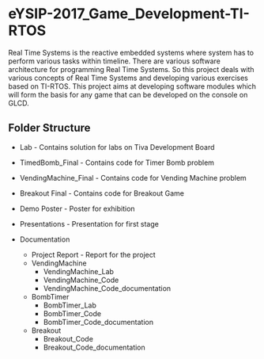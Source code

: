 # eYSIP-2017_Game_Development-TI-RTOS
Real Time Systems is the reactive embedded systems where system has to perform various tasks within timeline. There are various software architecture for programming Real Time Systems. So this project deals with various concepts of Real Time Systems and developing various exercises based on TI-RTOS.  This project aims at developing software modules which will form the basis for any game that can be developed on the console on GLCD.

## Folder Structure
* Lab - Contains solution for labs on Tiva Development Board
* TimedBomb_Final - Contains code for Timer Bomb problem
* VendingMachine_Final - Contains code for Vending Machine problem
* Breakout Final - Contains code for Breakout Game

* Demo Poster - Poster for exhibition
* Presentations - Presentation for first stage 
* Documentation 
	* Project Report - Report for the project
	* VendingMachine
		* VendingMachine_Lab
		* VendingMachine_Code
		* VendingMachine_Code_documentation
	* BombTimer
		* BombTimer_Lab
		* BombTimer_Code
		* BombTimer_Code_documentation
	* Breakout
		* Breakout_Code
		* Breakout_Code_documentation
